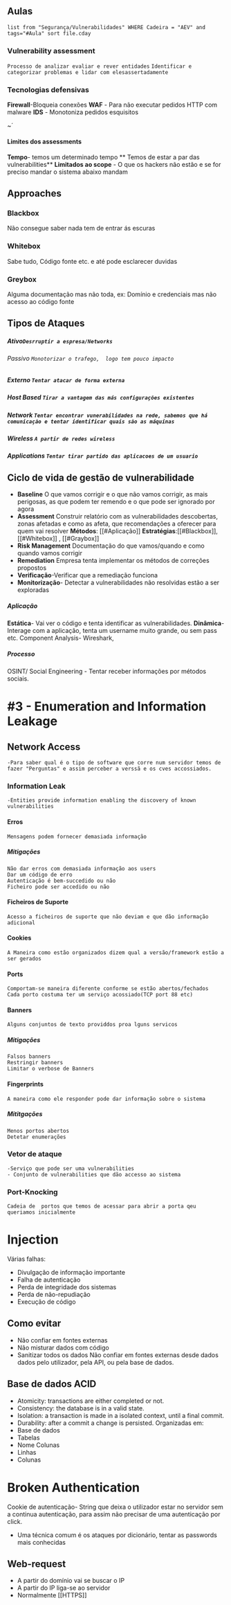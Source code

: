 ## Aulas
```dataview
list from "Segurança/Vulnerabilidades" WHERE Cadeira = "AEV" and tags="#Aula" sort file.cday
```

### Vulnerability assessment 
`Processo de analizar evaliar e rever entidades`
`Identificar e categorizar problemas e lidar com elesassertadamente `

### Tecnologias defensivas

**Firewall**-Bloqueia conexões 
**WAF** - Para não executar pedidos HTTP  com malware
**IDS** - Monotoniza pedidos esquisitos 

~´

#### Limites dos assessments
**Tempo**- temos um determinado tempo
** Temos de estar a par das vulnerabilities** 
**Limitados ao scope** - O que os hackers não estão e se for preciso mandar o sistema abaixo mandam 

## Approaches
### Blackbox
Não consegue saber nada tem de entrar ás escuras
### Whitebox
Sabe tudo, Código fonte etc. e até pode esclarecer duvidas

### Greybox
Alguma documentação mas não toda, ex:  Domínio e credenciais mas não acesso ao código fonte
## Tipos de Ataques 
##### Ativo`Desrruptir a espresa/Networks` 
###### Passivo ``Monotorizar o trafego,  logo tem pouco impacto``
##### Externo `Tentar atacar de forma externa`
##### Host Based `Tirar a vantagem das más configurações existentes`
##### Network `Tentar encontrar vunerabilidades na rede, sabemos que há comunicação e tentar identificar quais são as máquinas`
##### Wireless `A partir de redes wireless`
##### **Applications** `Tentar tirar partido das aplicacoes de um usuario`

## Ciclo de vida de gestão de vulnerabilidade
- **Baseline** O que vamos corrigir e o que não vamos corrigir, as mais perigosas,  as que podem ter remendo e o que pode ser ignorado por agora
- **Assessment** Construir relatório com as vulnerabilidades descobertas, zonas afetadas e como as afeta, que recomendações a oferecer para quem vai resolver **Métodos**: [[#Aplicação]] **Estratégias**:[[#Blackbox]], [[#Whitebox]] , [[#Graybox]]
- **Risk Management** Documentação do que vamos/quando e como quando vamos corrigir
- **Remediation** Empresa tenta implementar os métodos de correções propostos
- **Verificação**-Verificar que a remediação funciona
- **Monitorização**- Detectar a vulnerabilidades não resolvidas estão a ser exploradas

##### Aplicação
**Estática**- Vai ver o código e tenta identificar as vulnerabilidades.
**Dinâmica**- Interage com a aplicação, tenta um username muito grande, ou sem pass etc.
Component Analysis- Wireshark,  

##### Processo
OSINT/ Social Engineering - Tentar receber informações por métodos sociais. 

# #3 - Enumeration and Information Leakage

## Network Access
	-Para saber qual é o tipo de software que corre num servidor temos de fazer "Perguntas" e assim perceber a verssã e os cves accossiados.

### Information Leak
	-Entities provide information enabling the discovery of known vulnerabilities
#### Erros
	Mensagens podem fornecer demasiada informação
##### Mitigações 
	Não dar erros com demasiada informação aos users
	Dar um código de erro 
	Autenticação é bem-succedido ou não
	Ficheiro pode ser accedido ou não

#### Ficheiros de Suporte 
	Acesso a ficheiros de suporte que não deviam e que dão informação adicional

#### Cookies
	A Maneira como estão organizados dizem qual a versão/framework estão a ser gerados

#### Ports
	Comportam-se maneira diferente conforme se estão abertos/fechados
	Cada porto costuma ter um serviço acossiado(TCP port 88 etc)

#### Banners 
	Alguns conjuntos de texto providdos proa lguns servicos
##### Mitigações
	Falsos banners
	Restringir banners
	Limitar o verbose de Banners

#### Fingerprints
	A maneira como ele responder pode dar informação sobre o sistema

##### Mititgações 
	Menos portos abertos
	Detetar enumerações

#### 
### Vetor de ataque
	-Serviço que pode ser uma vulnerabilities
	- Conjunto de vulnerabilities que dão accesso ao sistema

### Port-Knocking 
	Cadeia de  portos que temos de acessar para abrir a porta qeu queriamos inicialmente

# Injection 
Várias falhas:
- Divulgação de informação importante
- Falha de autenticação
- Perda de integridade dos sistemas
- Perda de não-repudiação
- Execução de código
## Como evitar
- Não confiar em fontes externas
- Não misturar dados com código
- Sanitizar todos os dados
  Não confiar em fontes externas desde dados dados pelo utilizador, pela API, ou pela base de dados.

## Base de dados ACID
- Atomicity: transactions are either completed or not.
-  Consistency: the database is in a valid state.
-  Isolation: a transaction is made in a isolated context, until a final commit.
- Durability: after a commit a change is persisted.
Organizadas em:
- Base de dados
- Tabelas
- Nome Colunas
- Linhas
- Colunas
# Broken Authentication
Cookie de autenticação- String que deixa o utilizador estar no servidor sem a continua autenticação, para assim não precisar de uma autenticação por click.
- Uma técnica comum é  os ataques por dicionário, tentar as passwords mais conhecidas 
## Web-request
- A partir do domínio  vai se buscar o IP
- A partir do IP liga-se ao servidor
- Normalmente [[HTTPS]]